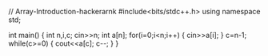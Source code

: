 // Array-Introduction-hackerarnk
#include<bits/stdc++.h>
using namespace std;

int main()
{
  int n,i,c;
   cin>>n;
  int a[n];
    for(i=0;i<n;i++)
    {
       cin>>a[i];
    }
    c=n-1;
    while(c>=0)
    {
        cout<<a[c];
        c--;
    }
}

